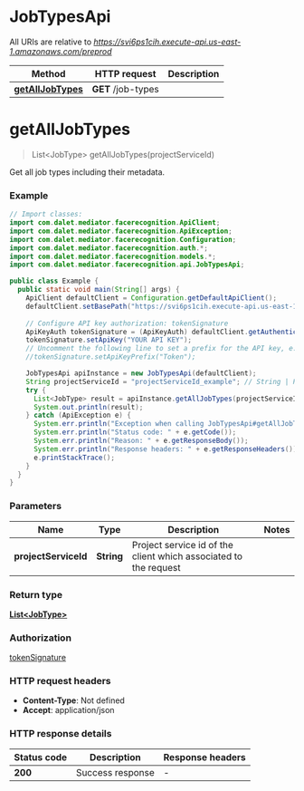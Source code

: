 # JobTypesApi

All URIs are relative to *https://svi6ps1cih.execute-api.us-east-1.amazonaws.com/preprod*

Method | HTTP request | Description
------------- | ------------- | -------------
[**getAllJobTypes**](JobTypesApi.md#getAllJobTypes) | **GET** /job-types | 


<a name="getAllJobTypes"></a>
# **getAllJobTypes**
> List&lt;JobType&gt; getAllJobTypes(projectServiceId)



Get all job types including their metadata.

### Example
```java
// Import classes:
import com.dalet.mediator.facerecognition.ApiClient;
import com.dalet.mediator.facerecognition.ApiException;
import com.dalet.mediator.facerecognition.Configuration;
import com.dalet.mediator.facerecognition.auth.*;
import com.dalet.mediator.facerecognition.models.*;
import com.dalet.mediator.facerecognition.api.JobTypesApi;

public class Example {
  public static void main(String[] args) {
    ApiClient defaultClient = Configuration.getDefaultApiClient();
    defaultClient.setBasePath("https://svi6ps1cih.execute-api.us-east-1.amazonaws.com/preprod");
    
    // Configure API key authorization: tokenSignature
    ApiKeyAuth tokenSignature = (ApiKeyAuth) defaultClient.getAuthentication("tokenSignature");
    tokenSignature.setApiKey("YOUR API KEY");
    // Uncomment the following line to set a prefix for the API key, e.g. "Token" (defaults to null)
    //tokenSignature.setApiKeyPrefix("Token");

    JobTypesApi apiInstance = new JobTypesApi(defaultClient);
    String projectServiceId = "projectServiceId_example"; // String | Project service id of the client which associated to the request
    try {
      List<JobType> result = apiInstance.getAllJobTypes(projectServiceId);
      System.out.println(result);
    } catch (ApiException e) {
      System.err.println("Exception when calling JobTypesApi#getAllJobTypes");
      System.err.println("Status code: " + e.getCode());
      System.err.println("Reason: " + e.getResponseBody());
      System.err.println("Response headers: " + e.getResponseHeaders());
      e.printStackTrace();
    }
  }
}
```

### Parameters

Name | Type | Description  | Notes
------------- | ------------- | ------------- | -------------
 **projectServiceId** | **String**| Project service id of the client which associated to the request |

### Return type

[**List&lt;JobType&gt;**](JobType.md)

### Authorization

[tokenSignature](../README.md#tokenSignature)

### HTTP request headers

 - **Content-Type**: Not defined
 - **Accept**: application/json

### HTTP response details
| Status code | Description | Response headers |
|-------------|-------------|------------------|
**200** | Success response |  -  |

